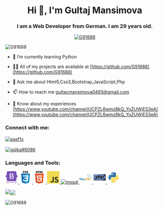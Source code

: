 <h1 align="center">Hi 👋, I'm Gultaj Mansimova</h1>
<h3 align="center"> I am a Web Developer from German. I am 29 years old.</h3>

<p align="center"> <a href="https://github.com/ryo-ma/github-profile-trophy"><img src="https://github-profile-trophy.vercel.app/?username=G91688" alt="G91688" /></a> </p>

<p align="left"> <img src="https://komarev.com/ghpvc/?username=G91688&label=Profile%20views&color=0e75b6&style=flat" alt="G91688" /> </p>

- 🌱 I’m currently learning Python

- 👨‍💻 All of my projects are available at [https://github.com/G91688](https://github.com/G91688)

- 💬 Ask me about Html5,Css3,Bootstrap,JavaScript,Php

- 📫 How to reach me gultacmansimova0493@gmail.com

- 📄 Know about my experiences [https://www.youtube.com/channel/UCPZL6wmz8kQ_YoZUWjES3eA](https://www.youtube.com/channel/UCPZL6wmz8kQ_YoZUWjES3eA)

<h3 align="left">Connect with me:</h3>
<p align="left">

<a href="https://instagram.com/Gultac Mansimova" target="blank"><img align="center" src="https://raw.githubusercontent.com/rahuldkjain/github-profile-readme-generator/master/src/images/icons/Social/instagram.svg" alt="exef1x" height="30" width="40" /></a>

<a href="https://discord.gg/gülka#6086" target="blank"><img align="center" src="https://raw.githubusercontent.com/rahuldkjain/github-profile-readme-generator/master/src/images/icons/Social/discord.svg" alt="gülka#6086" height="30" width="40" /></a>
</p>


<h3 align="left">Languages and Tools:</h3>
<p align="left"> <a href="https://getbootstrap.com" target="_blank" rel="noreferrer"> <img src="https://raw.githubusercontent.com/devicons/devicon/master/icons/bootstrap/bootstrap-plain-wordmark.svg" alt="bootstrap" width="40" height="40"/> </a>  <a href="https://www.w3schools.com/css/" target="_blank" rel="noreferrer"> <img src="https://raw.githubusercontent.com/devicons/devicon/master/icons/css3/css3-original-wordmark.svg" alt="css3" width="40" height="40"/> </a>  <a href="https://www.w3.org/html/" target="_blank" rel="noreferrer"> <img src="https://raw.githubusercontent.com/devicons/devicon/master/icons/html5/html5-original-wordmark.svg" alt="html5" width="40" height="40"/> </a>  <a href="https://developer.mozilla.org/en-US/docs/Web/JavaScript" target="_blank" rel="noreferrer"> <img src="https://raw.githubusercontent.com/devicons/devicon/master/icons/javascript/javascript-original.svg" alt="javascript" width="40" height="40"/> </a> <a href="https://www.microsoft.com/en-us/sql-server" target="_blank" rel="noreferrer"> <img src="https://www.svgrepo.com/show/303229/microsoft-sql-server-logo.svg" alt="mssql" width="40" height="40"/> </a> <a href="https://www.mysql.com/" target="_blank" rel="noreferrer"> <img src="https://raw.githubusercontent.com/devicons/devicon/master/icons/mysql/mysql-original-wordmark.svg" alt="mysql" width="40" height="40"/> </a> <a href="https://www.php.net" target="_blank" rel="noreferrer"> <img src="https://raw.githubusercontent.com/devicons/devicon/master/icons/php/php-original.svg" alt="php" width="40" height="40"/> </a> <a href="https://www.python.org" target="_blank" rel="noreferrer"> <img src="https://raw.githubusercontent.com/devicons/devicon/master/icons/python/python-original.svg" alt="python" width="40" height="40"/> </a> </p>


<img align="left" src= "https://github-readme-stats.vercel.app/api/top-langs/?username=G91688&langs_count=8" />
<img align="center" src= "https://github-readme-stats.vercel.app/api?username=G91688&show_icons=true&theme=tokyonight" />

<p><img align="center" src="https://github-readme-streak-stats.herokuapp.com/?user=G91688&theme=highcontrast" alt="G91688" /></p>
